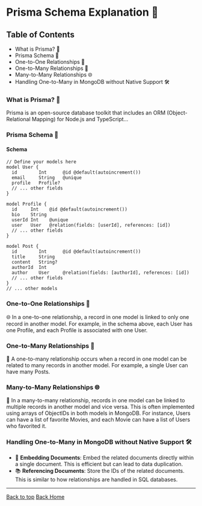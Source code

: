 # Prisma Schema Explanation 📘

## Table of Contents

- What is Prisma? 🌟
- Prisma Schema 📄
- One-to-One Relationships 🧩
- One-to-Many Relationships 🌳
- Many-to-Many Relationships 🌐
- Handling One-to-Many in MongoDB without Native Support 🛠️

### What is Prisma? 🌟

Prisma is an open-source database toolkit that includes an ORM (Object-Relational Mapping) for Node.js and TypeScript...

### Prisma Schema 📄

#### Schema

```prisma
// Define your models here
model User {
  id        Int      @id @default(autoincrement())
  email     String   @unique
  profile   Profile?
  // ... other fields
}

model Profile {
  id     Int    @id @default(autoincrement())
  bio    String
  userId Int    @unique
  user   User   @relation(fields: [userId], references: [id])
  // ... other fields
}

model Post {
  id        Int      @id @default(autoincrement())
  title     String
  content   String?
  authorId  Int
  author    User     @relation(fields: [authorId], references: [id])
  // ... other fields
}
// ... other models
```

### One-to-One Relationships 🧩

🌐 In a one-to-one relationship, a record in one model is linked to only one record in another model. For example, in the schema above, each User has one Profile, and each Profile is associated with one User.

### One-to-Many Relationships 🌳

🚀 A one-to-many relationship occurs when a record in one model can be related to many records in another model. For example, a single User can have many Posts.

### Many-to-Many Relationships 🌐

💫 In a many-to-many relationship, records in one model can be linked to multiple records in another model and vice versa. This is often implemented using arrays of ObjectIDs in both models in MongoDB. For instance, Users can have a list of favorite Movies, and each Movie can have a list of Users who favorited it.

### Handling One-to-Many in MongoDB without Native Support 🛠️

- 🌟 **Embedding Documents**: Embed the related documents directly within a single document. This is efficient but can lead to data duplication.
- 📚 **Referencing Documents**: Store the IDs of the related documents. This is similar to how relationships are handled in SQL databases.

---
[Back to top](#table-of-contents)
[Back Home](../README.md)
